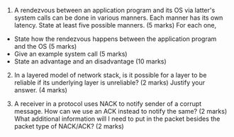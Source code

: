 1) A rendezvous between an application program and its OS via latter's system calls can be done in various manners. Each manner has its own latency. State at least five possible manners. (5 marks) For each one,
- State how the rendezvous happens between the application program and the OS (5 marks)
- Give an example system call (5 marks)
- State an advantage and an disadvantage (10 marks)

2) In a layered model of network stack, is it possible for a layer to be reliable if its underlying layer is unreliable? (2 marks) Justify your answer. (4 marks)

3) A receiver in a protocol uses NACK to notify sender of a corrupt message. How can we use an ACK instead to notify the same? (2 marks) What additional information will I need to put in the packet besides the packet type of NACK/ACK? (2 marks)

